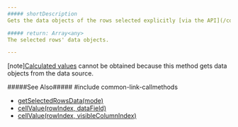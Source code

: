 ```yaml
---
##### shortDescription
Gets the data objects of the rows selected explicitly [via the API](/concepts/05%20Widgets/TreeList/50%20Selection/20%20API/1%20Initial%20and%20Runtime%20Selection.md '/Documentation/Guide/Widgets/TreeList/Selection/#API/Initial_and_Runtime_Selection') or via a click or tap.

##### return: Array<any>
The selected rows' data objects.

---
```

[note][Calculated values](/api-reference/10%20UI%20Widgets/dxTreeList/1%20Configuration/columns/calculateCellValue.md '/Documentation/ApiReference/UI_Widgets/dxTreeList/Configuration/columns/#calculateCellValue') cannot be obtained because this method gets data objects from the data source.

#####See Also#####
#include common-link-callmethods
- [getSelectedRowsData(mode)](/api-reference/10%20UI%20Widgets/dxTreeList/3%20Methods/getSelectedRowsData(mode).md '/Documentation/ApiReference/UI_Widgets/dxTreeList/Methods/#getSelectedRowsDatamode')
- [cellValue(rowIndex, dataField)](/api-reference/10%20UI%20Widgets/GridBase/3%20Methods/cellValue(rowIndex_dataField).md '/Documentation/ApiReference/UI_Widgets/dxTreeList/Methods/#cellValuerowIndex_dataField')
- [cellValue(rowIndex, visibleColumnIndex)](/api-reference/10%20UI%20Widgets/GridBase/3%20Methods/cellValue(rowIndex_visibleColumnIndex).md '/Documentation/ApiReference/UI_Widgets/dxTreeList/Methods/#cellValuerowIndex_visibleColumnIndex')